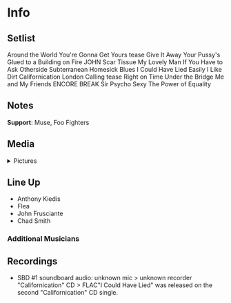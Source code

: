 # Info

## Setlist

Around the World
You're Gonna Get Yours tease
Give It Away
Your Pussy's Glued to a Building on Fire JOHN
Scar Tissue
My Lovely Man
If You Have to Ask
Otherside
Subterranean Homesick Blues
I Could Have Lied
Easily
I Like Dirt
Californication
London Calling tease
Right on Time
Under the Bridge
Me and My Friends
ENCORE BREAK
Sir Psycho Sexy
The Power of Equality

## Notes

**Support**: Muse, Foo Fighters

## Media 

<details>
  <summary>Pictures</summary>
  <!--<img alt="Setlist" title="Setlist" src="_.jpg" height="200" />
  <img alt="Clipping" title="Clipping" src="_.jpg" height="200" />
  <img alt="Flyer" title="Flyer" src="_.jpg" height="200" />-->
</details>

## Line Up

* Anthony Kiedis
* Flea
* John Frusciante
* Chad Smith

### Additional Musicians

## Recordings

* SBD #1 soundboard audio: unknown mic > unknown recorder "Californication" CD > FLAC"I Could Have Lied" was released on the second "Californication" CD single.
